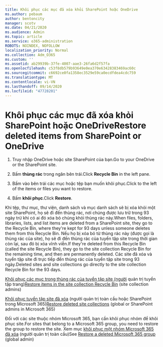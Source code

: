```yaml
---
title: Khôi phục các mục đã xóa khỏi SharePoint hoặc OneDrive
ms.author: pebaum
author: bentoncity
manager: scotv
ms.date: 04/21/2020
ms.audience: Admin
ms.topic: article
ms.service: o365-administration
ROBOTS: NOINDEX, NOFOLLOW
localization_priority: Normal
ms.collection: Adm_O365
ms.custom: ''
ms.assetid: ab29939b-37fe-4007-aae3-26fa6d2f57fa
ms.openlocfilehash: c53f8db579b93649e0ea370e63428383469ac60c
ms.sourcegitcommit: c6692ce0fa1358ec3529e59ca0ecdfdea4cdc759
ms.translationtype: MT
ms.contentlocale: vi-VN
ms.lasthandoff: 09/14/2020
ms.locfileid: "47728201"
---
```

# <a name="restore-deleted-items-from-sharepoint-or-onedrive"></a><span data-ttu-id="ec733-102">Khôi phục các mục đã xóa khỏi SharePoint hoặc OneDrive</span><span class="sxs-lookup"><span data-stu-id="ec733-102">Restore deleted items from SharePoint or OneDrive</span></span>

1. <span data-ttu-id="ec733-103">Truy nhập OneDrive hoặc site SharePoint của bạn.</span><span class="sxs-lookup"><span data-stu-id="ec733-103">Go to your OneDrive or the SharePoint site.</span></span>
    
2. <span data-ttu-id="ec733-104">Bấm **thùng rác** trong ngăn bên trái.</span><span class="sxs-lookup"><span data-stu-id="ec733-104">Click **Recycle Bin** in the left pane.</span></span> 
    
3. <span data-ttu-id="ec733-105">Bấm vào bên trái các mục hoặc tệp bạn muốn khôi phục.</span><span class="sxs-lookup"><span data-stu-id="ec733-105">Click to the left of the items or files you want to restore.</span></span>
    
4. <span data-ttu-id="ec733-106">Bấm **khôi phục**.</span><span class="sxs-lookup"><span data-stu-id="ec733-106">Click **Restore**.</span></span> 
    
<span data-ttu-id="ec733-107">Khi tệp, thư mục, thư viện, danh sách và mục danh sách sẽ bị xóa khỏi một site SharePoint, họ sẽ đi đến thùng rác, nơi chúng được lưu trữ trong 93 ngày trừ khi có ai đó xóa bỏ chúng khỏi thùng rác này.</span><span class="sxs-lookup"><span data-stu-id="ec733-107">When files, folders, libraries, lists, and list items are deleted from a SharePoint site, they go to the Recycle Bin, where they're kept for 93 days unless someone deletes them from this Recycle Bin.</span></span> <span data-ttu-id="ec733-108">Nếu họ bị xóa bỏ từ thùng rác này (được gọi là thùng rác của site), họ sẽ đi đến thùng rác của tuyển tập site trong thời gian còn lại, sau đó bị xóa vĩnh viễn.</span><span class="sxs-lookup"><span data-stu-id="ec733-108">If they're deleted from this Recycle Bin (called the site Recycle Bin), they go to the site collection Recycle Bin for the remaining time, and then are permanently deleted.</span></span> <span data-ttu-id="ec733-109">Các site đã xóa và tuyển tập site đi trực tiếp đến thùng rác của tuyển tập site trong 93 ngày.</span><span class="sxs-lookup"><span data-stu-id="ec733-109">Deleted sites and site collections go directly to the site collection Recycle Bin for the 93 days.</span></span>
  
<span data-ttu-id="ec733-110">[Khôi phục các mục trong thùng rác của tuyển tập site (người](https://go.microsoft.com/fwlink/?linkid=867800) quản trị tuyển tập trang)</span><span class="sxs-lookup"><span data-stu-id="ec733-110">[Restore items in the site collection Recycle Bin](https://go.microsoft.com/fwlink/?linkid=867800) (site collection admins)</span></span> 
  
<span data-ttu-id="ec733-111">[Khôi phục tuyển tập site đã xóa](https://go.microsoft.com/fwlink/?linkid=867660) (người quản trị toàn cầu hoặc SharePoint trong Microsoft 365)</span><span class="sxs-lookup"><span data-stu-id="ec733-111">[Restore deleted site collections](https://go.microsoft.com/fwlink/?linkid=867660) (global or SharePoint admins in Microsoft 365)</span></span> 
  
<span data-ttu-id="ec733-112">Đối với các site thuộc nhóm Microsoft 365, bạn cần khôi phục nhóm để khôi phục site.</span><span class="sxs-lookup"><span data-stu-id="ec733-112">For sites that belong to a Microsoft 365 group, you need to restore the group to restore the site.</span></span> <span data-ttu-id="ec733-113">Xem mục [khôi phục một nhóm Microsoft 365 đã xóa](https://go.microsoft.com/fwlink/?linkid=867802) (người quản trị toàn cầu)</span><span class="sxs-lookup"><span data-stu-id="ec733-113">See [Restore a deleted Microsoft 365 group](https://go.microsoft.com/fwlink/?linkid=867802) (global admin)</span></span> 
  

